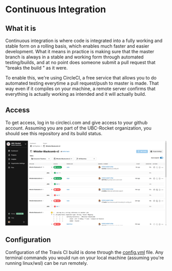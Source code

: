 # Continuous Integration

## What it is

Continuous integration is where code is integrated into a fully working and stable form on a rolling basis, which enables much faster and easier development. What it means in practice is making sure that the master branch is always in a stable and working form through automated testing/builds, and at no point does someone submit a pull request that "breaks the build " as it were. 

To enable this, we're using CircleCI, a free service that allows you to do automated testing everytime a pull request/push to master is made. That way even if it compiles on your machine, a remote server confirms that everything is actually working as intended and it will actually build. 

## Access

To get access, log in to circleci.com and give access to your github account. Assuming you are part of the UBC-Rocket organization, you should see this repository and its build status. 

![](./images/circleci-ui.png)

## Configuration

Configuration of the Travis CI build is done through the [config.yml](../.circleci/config.yml) file. Any terminal commands you would run on your local machine (assuming you're running linux/wsl) can be run remotely. 